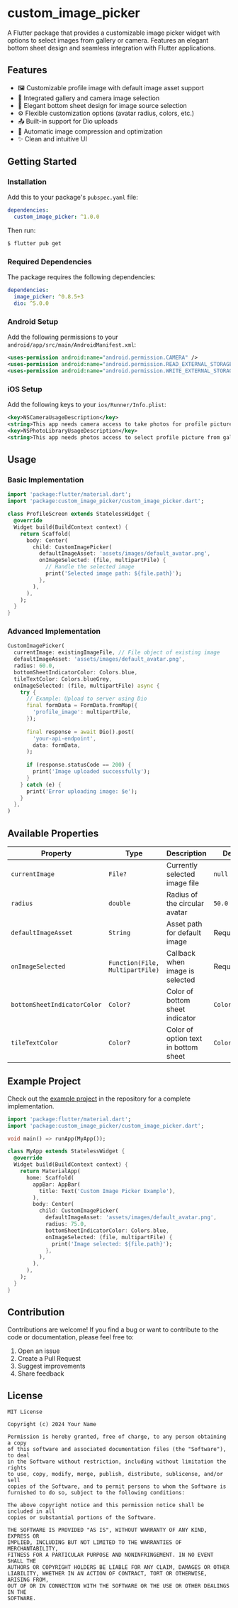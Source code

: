 # custom_image_picker

A Flutter package that provides a customizable image picker widget with options to select images from gallery or camera. Features an elegant bottom sheet design and seamless integration with Flutter applications.


## Features

- 🖼️ Customizable profile image with default image asset support
- 📸 Integrated gallery and camera image selection
- 🎨 Elegant bottom sheet design for image source selection
- ⚙️ Flexible customization options (avatar radius, colors, etc.)
- 📤 Built-in support for Dio uploads
- 🔄 Automatic image compression and optimization
- ✨ Clean and intuitive UI

## Getting Started

### Installation

Add this to your package's `pubspec.yaml` file:

```yaml
dependencies:
  custom_image_picker: ^1.0.0
```

Then run:

```bash
$ flutter pub get
```

### Required Dependencies

The package requires the following dependencies:

```yaml
dependencies:
  image_picker: ^0.8.5+3
  dio: ^5.0.0
```

### Android Setup

Add the following permissions to your `android/app/src/main/AndroidManifest.xml`:

```xml
<uses-permission android:name="android.permission.CAMERA" />
<uses-permission android:name="android.permission.READ_EXTERNAL_STORAGE" />
<uses-permission android:name="android.permission.WRITE_EXTERNAL_STORAGE" />
```

### iOS Setup

Add the following keys to your `ios/Runner/Info.plist`:

```xml
<key>NSCameraUsageDescription</key>
<string>This app needs camera access to take photos for profile picture.</string>
<key>NSPhotoLibraryUsageDescription</key>
<string>This app needs photos access to select profile picture from gallery.</string>
```

## Usage

### Basic Implementation

```dart
import 'package:flutter/material.dart';
import 'package:custom_image_picker/custom_image_picker.dart';

class ProfileScreen extends StatelessWidget {
  @override
  Widget build(BuildContext context) {
    return Scaffold(
      body: Center(
        child: CustomImagePicker(
          defaultImageAsset: 'assets/images/default_avatar.png',
          onImageSelected: (file, multipartFile) {
            // Handle the selected image
            print('Selected image path: ${file.path}');
          },
        ),
      ),
    );
  }
}
```

### Advanced Implementation

```dart
CustomImagePicker(
  currentImage: existingImageFile, // File object of existing image
  defaultImageAsset: 'assets/images/default_avatar.png',
  radius: 60.0,
  bottomSheetIndicatorColor: Colors.blue,
  tileTextColor: Colors.blueGrey,
  onImageSelected: (file, multipartFile) async {
    try {
      // Example: Upload to server using Dio
      final formData = FormData.fromMap({
        'profile_image': multipartFile,
      });
      
      final response = await Dio().post(
        'your-api-endpoint',
        data: formData,
      );
      
      if (response.statusCode == 200) {
        print('Image uploaded successfully');
      }
    } catch (e) {
      print('Error uploading image: $e');
    }
  },
)
```

## Available Properties

| Property | Type | Description | Default |
|----------|------|-------------|---------|
| `currentImage` | `File?` | Currently selected image file | `null` |
| `radius` | `double` | Radius of the circular avatar | `50.0` |
| `defaultImageAsset` | `String` | Asset path for default image | Required |
| `onImageSelected` | `Function(File, MultipartFile)` | Callback when image is selected | Required |
| `bottomSheetIndicatorColor` | `Color?` | Color of bottom sheet indicator | `Colors.green` |
| `tileTextColor` | `Color?` | Color of option text in bottom sheet | `Colors.black` |

## Example Project

Check out the [example project](https://github.com/yourusername/custom_image_picker/tree/main/example) in the repository for a complete implementation.

```dart
import 'package:flutter/material.dart';
import 'package:custom_image_picker/custom_image_picker.dart';

void main() => runApp(MyApp());

class MyApp extends StatelessWidget {
  @override
  Widget build(BuildContext context) {
    return MaterialApp(
      home: Scaffold(
        appBar: AppBar(
          title: Text('Custom Image Picker Example'),
        ),
        body: Center(
          child: CustomImagePicker(
            defaultImageAsset: 'assets/images/default_avatar.png',
            radius: 75.0,
            bottomSheetIndicatorColor: Colors.blue,
            onImageSelected: (file, multipartFile) {
              print('Image selected: ${file.path}');
            },
          ),
        ),
      ),
    );
  }
}
```

## Contribution

Contributions are welcome! If you find a bug or want to contribute to the code or documentation, please feel free to:

1. Open an issue
2. Create a Pull Request
3. Suggest improvements
4. Share feedback

## License

```
MIT License

Copyright (c) 2024 Your Name

Permission is hereby granted, free of charge, to any person obtaining a copy
of this software and associated documentation files (the "Software"), to deal
in the Software without restriction, including without limitation the rights
to use, copy, modify, merge, publish, distribute, sublicense, and/or sell
copies of the Software, and to permit persons to whom the Software is
furnished to do so, subject to the following conditions:

The above copyright notice and this permission notice shall be included in all
copies or substantial portions of the Software.

THE SOFTWARE IS PROVIDED "AS IS", WITHOUT WARRANTY OF ANY KIND, EXPRESS OR
IMPLIED, INCLUDING BUT NOT LIMITED TO THE WARRANTIES OF MERCHANTABILITY,
FITNESS FOR A PARTICULAR PURPOSE AND NONINFRINGEMENT. IN NO EVENT SHALL THE
AUTHORS OR COPYRIGHT HOLDERS BE LIABLE FOR ANY CLAIM, DAMAGES OR OTHER
LIABILITY, WHETHER IN AN ACTION OF CONTRACT, TORT OR OTHERWISE, ARISING FROM,
OUT OF OR IN CONNECTION WITH THE SOFTWARE OR THE USE OR OTHER DEALINGS IN THE
SOFTWARE.
```